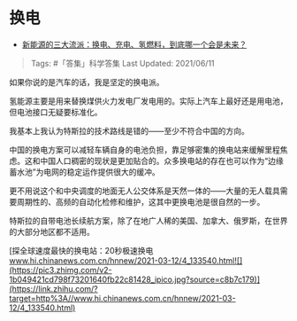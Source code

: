 # 换电

- [新能源的三大流派：换电、充电、氢燃料，到底哪一个会是未来？](https://www.zhihu.com/question/453005871/answer/1920883904)

>Tags: #「答集」科学答集
>Last Updated: 2021/06/11

如果你说的是汽车的话，我是坚定的换电派。

氢能源主要是用来替换煤供火力发电厂发电用的。实际上汽车上最好还是用电池，但电池接口无疑要标准化。

我基本上我认为特斯拉的技术路线是错的——至少不符合中国的方向。

中国的换电方案可以减轻车辆自身的电池负担，靠足够密集的换电站来缓解里程焦虑。这和中国人口稠密的现状是更加贴合的。众多换电站的存在也可以作为“边缘蓄水池”为电网的稳定运作提供很大的缓冲。

更不用说这个和中央调度的地面无人公交体系是天然一体的——大量的无人载具需要周期性的、高频的自动化检修和维护，这其中更换电池是很自然的一步。

特斯拉的自带电池长续航方案，除了在地广人稀的美国、加拿大、俄罗斯，在世界的大部分地区都不适用。

[探全球速度最快的换电站：20秒极速换电​www.hi.chinanews.com.cn/hnnew/2021-03-12/4_133540.html![](https://pic3.zhimg.com/v2-1b049421cd798f73201640fb22c81428_ipico.jpg?source=c8b7c179)](https://link.zhihu.com/?target=http%3A//www.hi.chinanews.com.cn/hnnew/2021-03-12/4_133540.html)

  
  
